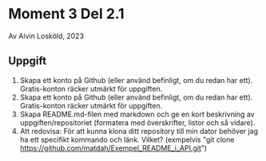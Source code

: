 # Moment 3 Del 2.1 
Av Alvin Losköld, 2023
## Uppgift
1. Skapa ett konto på Github (eller använd befinligt, om du redan har ett).
Gratis-konton räcker utmärkt för uppgiften.
2. Skapa ett konto på Github (eller använd befinligt, om du redan har ett).
Gratis-konton räcker utmärkt för uppgiften.
3. Skapa README.md-filen med markdown och ge en kort beskrivning av uppgiften/repositoriet (formatera med överskrifter, listor och så vidare).
4. Att redovisa: För att kunna klona ditt repository till min dator behöver jag ha ett specifikt kommando och länk. Vilket? (exmpelvis "git clone https://github.com/matdah/Exempel_README_i_API.git")
